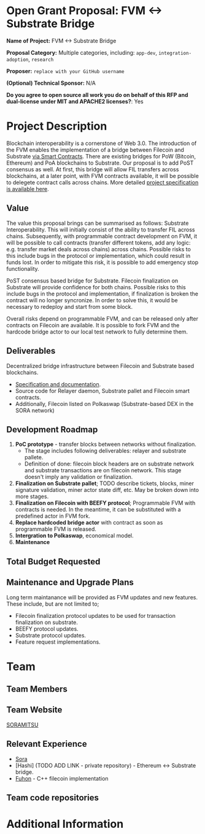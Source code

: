 # Open Grant Proposal: FVM <-> Substrate Bridge

**Name of Project:** FVM <-> Substrate Bridge

**Proposal Category:** Multiple categories, including: `app-dev`, `integration-adoption`, `research`

**Proposer:** `replace with your GitHub username`

**(Optional) Technical Sponsor:** N/A

**Do you agree to open source all work you do on behalf of this RFP and dual-license under MIT and APACHE2 licenses?**:  Yes

# Project Description

<!-- Please describe exactly what you are planning to build. Make sure to include the following: -->
<!-- - Start with the need or problem you are trying to solve with this project. -->
<!-- - Describe why your solution is going to adequately solve this problem. -->

<!-- This section should be 2-3 paragraphs long. -->
Blockchain interoperability is a cornerstone of Web 3.0. The
introduction of the FVM enables the implementation of a bridge between
Filecoin and Substrate [via Smart
Contracts](https://wiki.polkadot.network/docs/learn-bridges#via-smart-contracts). There
are existing bridges for PoW (Bitcoin, Ethereum) and PoA blockchains
to Substrate. Our proposal is to add PoST consensus as well. At
first, this bridge will allow FIL transfers across blockchains, at a
later point, with FVM contracts available, it will be possible to delegete contract calls across chains.
More detailed [project specification is available here](https://soramitsu.atlassian.net/wiki/spaces/FIL/pages/3651633155/FVM+-+Substrate+bridge).

## Value

<!-- Please describe in more detail why this proposal is valuable for the Filecoin ecosystem. Answer the following questions: -->
<!-- - What are the benefits to getting this right? -->
<!-- - What are the risks if you don't get it right? -->
<!-- - What are the risks that will make executing on this project difficult? -->

<!-- This section should be 1-3 paragraphs long. -->
The value this proposal brings can be summarised as follows: 
Substrate Interoperability. This will initially consist of the ability
to transfer FIL across chains. Subsequently, with programmable
contract development on FVM, it will be possible to call contracts
(transfer different tokens, add any logic: e.g. transfer market deals
across chains) across chains.
Possible risks to this include bugs in the protocol or
implementation, which could result in funds lost. In order to mitigate
this risk, it is possible to add emergency stop functionality.

PoST consensus based bridge for Substrate. Filecoin finalization on
Substrate will provide confidence for both chains.
Possible risks to this include bugs in the protocol and
implementation, if finalization is broken the contract will no longer
syncronize. In order to solve this, it would be necessary to redeploy and start from some block.

Overall risks depend on programmable FVM, and can be released only
after contracts on Filecoin are available. It is possible to fork FVM
and the hardcode bridge actor to our local test network to fully
determine them.

## Deliverables

<!-- Please describe in details what your final deliverable for this project will be. Include a specification of the project and what functionality the software will deliver when it is finished. -->
Decentralized bridge infrastructure between Filecoin and Substrate based blockchains.
- [Specification and documentation](https://soramitsu.atlassian.net/wiki/spaces/FIL/pages/3651633155/FVM+-+Substrate+bridge).
- Source code for Relayer daemon, Substrate pallet and Filecoin smart contracts.
- Additionally, Filecoin listed on Polkaswap (Substrate-based DEX in
  the SORA network)

## Development Roadmap

<!-- Please break up your development work into a clear set of milestones. This section needs to be very detailed (will vary on the project, but aim for around 2 pages for this section). -->

<!-- For each milestone, please describe: -->
<!-- - The software functionality that we can expect after the completion of each milestone. This should be detailed enough that it can be used to ensure that the software meets the specification you outlined in the Deliverables. -->
<!-- - How many people will be working on each milestone and their roles -->
<!-- - The amount of funding required for each milestone -->
<!-- - How much time this milestone will take to achieve (using real dates) -->
1) **PoC prototype** - transfer blocks between networks without
finalization. 
	* The stage includes following deliverables: relayer and substrate pallete. 
	* Definition of done: filecoin block headers are on substrate network and substrate transactions are on filecoin network. This stage doesn't imply any validation or finalization.
2) **Finalization on Substrate pallet**; TODO describe tickets, blocks, miner signature validation, miner actor state diff, etc. May be broken down into more stages.
3) **Finalization on Filecoin with BEEFY protocol**; Programmable FVM with
contracts is needed. In the meantime, it can be substituted with a predefined actor in FVM fork.
4) **Replace hardcoded bridge actor** with contract as soon as programmable FVM is released.
5) **Intergration to Polkaswap**, economical model.
6) **Maintenance**

## Total Budget Requested

<!--Sum up the total requested budget across all milestones, and include that figure here. Also, please include a budget breakdown to specify how you are planning to spend these funds. -->

## Maintenance and Upgrade Plans

<!-- Specify your team's long-term plans to maintain this software and upgrade it over time. -->
Long term maintanance will be provided as FVM updates and new
features. These include, but are not limited to;
- Filecoin finalization protocol updates to be used for transaction finalization on substrate.
- BEEFY protocol updates.
- Substrate protocol updates.
- Feature request implementations.

# Team

## Team Members

<!-- - Team Member 1 -->
<!-- - Team Member 2 -->
<!-- - Team Member 3 -->
<!-- - ...

## Team Member LinkedIn Profiles

<!-- - Team Member 1 LinkedIn profile -->
<!-- - Team Member 2 LinkedIn profile -->
<!-- - Team Member 3 LinkedIn profile -->


## Team Website

<!-- Please link to your team's website here (make sure it's `https`) -->

[SORAMITSU](https://soramitsu.co.jp/)

## Relevant Experience

<!-- Please describe (in words) your team's relevant experience, and why you think you are the right team to build this project. You can cite your team's prior experience in similar domains, doing similar dev work, individual team members' backgrounds, etc. -->
* [Sora](https://github.com/sora-xor)
* [Hashi] (TODO ADD LINK - private repository) - Ethereum <-> Substrate bridge.
* [Fuhon](https://github.com/filecoin-project/cpp-filecoin) - C++ filecoin implementation

## Team code repositories

<!-- Please provide links to your team's prior code repos for similar or related projects. -->

# Additional Information

<!-- Please include any additional information that you think would be useful in helping us to evaluate your proposal. -->
